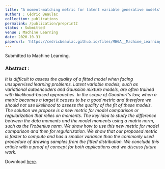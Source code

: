 ```yaml
---
title: "A moment-matching metric for latent variable generative models"
authors : Cédric Beaulac
collection: publications
permalink: /publication/preprint2
status : Submitted
venue : Machine Learning
date: 2020-10-31
paperurl: 'https://cedricbeaulac.github.io/files/MEGA__Machine_Learning__Revision.pdf'
---
```


Submitted to Machine Learning.

### Abstract :

*It is difficult to assess the quality of a fitted model when facing unsupervised learning problems. Latent variable models, such as variational autoencoders and Gaussian mixture models, are often trained with likelihood-based approaches. In the scope of Goodhart's law, when a metric becomes a target it ceases to be a good metric and therefore we should not use likelihood to assess the quality of the fit of these models. The solution we propose is a new metric for model comparison or regularization that relies on moments. The key idea to study the difference between the data moments and the model moments using a matrix norm, such as the Frobenius norm. We show how to use this new metric for model comparison and then for regularization. We show that our proposed metric is faster to compute and has a smaller variance than the commonly used procedure of drawing samples from the fitted distribution. We conclude this article with a proof of concept for both applications and we discuss future work.*

Download [here](https://cedricbeaulac.github.io/files/MEGA__Machine_Learning__Revision.pdf.pdf).



